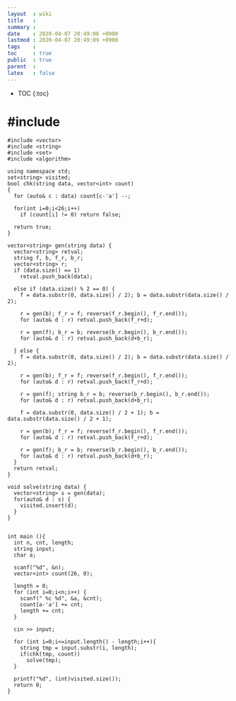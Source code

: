 ```yaml
---
layout  : wiki
title   : 
summary : 
date    : 2020-04-07 20:49:06 +0900
lastmod : 2020-04-07 20:49:09 +0900
tags    : 
toc     : true
public  : true
parent  : 
latex   : false
---
```

* TOC
{:toc}

# #include <iostream>
    #include <vector>
    #include <string>
    #include <set>
    #include <algorithm>
    
    using namespace std;
    set<string> visited;
    bool chk(string data, vector<int> count)
    {
      for (auto& c : data) count[c-'a'] --;
    
      for(int i=0;i<26;i++) 
        if (count[i] != 0) return false;
    
      return true;
    }
    
    vector<string> gen(string data) {
      vector<string> retval;
      string f, b, f_r, b_r;
      vector<string> r;
      if (data.size() == 1) 
        retval.push_back(data);
    
      else if (data.size() % 2 == 0) {
        f = data.substr(0, data.size() / 2); b = data.substr(data.size() / 2);
    
        r = gen(b); f_r = f; reverse(f_r.begin(), f_r.end());
        for (auto& d : r) retval.push_back(f_r+d);
    
        r = gen(f); b_r = b; reverse(b_r.begin(), b_r.end());
        for (auto& d : r) retval.push_back(d+b_r);
    
      } else {
        f = data.substr(0, data.size() / 2); b = data.substr(data.size() / 2);
    
        r = gen(b); f_r = f; reverse(f_r.begin(), f_r.end());
        for (auto& d : r) retval.push_back(f_r+d);
    
        r = gen(f); string b_r = b; reverse(b_r.begin(), b_r.end());
        for (auto& d : r) retval.push_back(d+b_r);
    
        f = data.substr(0, data.size() / 2 + 1); b = data.substr(data.size() / 2 + 1);
    
        r = gen(b); f_r = f; reverse(f_r.begin(), f_r.end());
        for (auto& d : r) retval.push_back(f_r+d);
    
        r = gen(f); b_r = b; reverse(b_r.begin(), b_r.end());
        for (auto& d : r) retval.push_back(d+b_r);
      }
      return retval;
    }
    
    void solve(string data) {
      vector<string> s = gen(data);
      for(auto& d : s) {
        visited.insert(d);
      }
    }
    
    
    int main (){
      int n, cnt, length;
      string input;
      char a;
    
      scanf("%d", &n);
      vector<int> count(26, 0);
    
      length = 0;
      for (int i=0;i<n;i++) {
        scanf(" %c %d", &a, &cnt);
        count[a-'a'] += cnt;
        length += cnt;
      }
    
      cin >> input;
    
      for (int i=0;i<=input.length() - length;i++){
        string tmp = input.substr(i, length);
        if(chk(tmp, count))
          solve(tmp);
      }
    
      printf("%d", (int)visited.size());
      return 0;
    }

